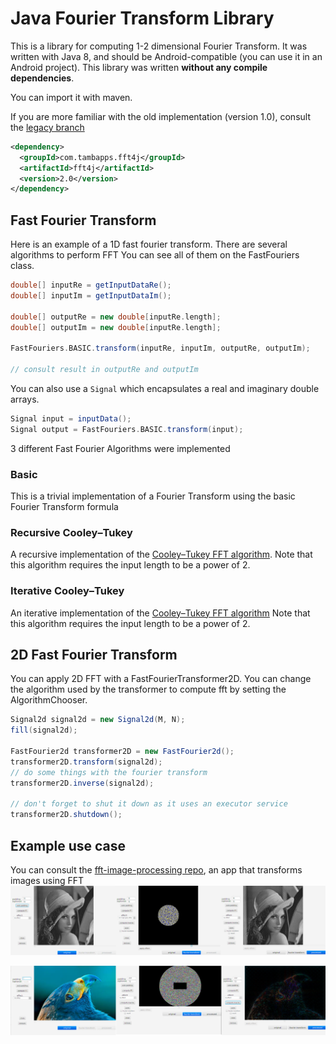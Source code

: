 
# Java Fourier Transform Library

This is a library for computing 1-2 dimensional Fourier Transform. It was written with Java 8, and should be Android-compatible (you can use it in an Android project).
This library was written **without any compile dependencies**. 

You can import it with maven.

If you are more familiar with the old implementation (version 1.0), consult the [legacy branch](https://github.com/tambapps/fourier-transform-library/tree/legacy)
```xml
<dependency>
  <groupId>com.tambapps.fft4j</groupId>
  <artifactId>fft4j</artifactId>
  <version>2.0</version>
</dependency>
```

## Fast Fourier Transform
Here is an example of a 1D fast fourier transform. There are several algorithms to perform FFT
You can see all of them on the FastFouriers class.
```groovy
double[] inputRe = getInputDataRe();
double[] inputIm = getInputDataIm();

double[] outputRe = new double[inputRe.length];
double[] outputIm = new double[inputRe.length];

FastFouriers.BASIC.transform(inputRe, inputIm, outputRe, outputIm);

// consult result in outputRe and outputIm
```

You can also use a `Signal` which encapsulates a real and imaginary double arrays.

```groovy
Signal input = inputData();
Signal output = FastFouriers.BASIC.transform(input);
```

3 different Fast Fourier Algorithms were implemented

### Basic
This is a trivial implementation of a Fourier Transform using the basic Fourier Transform formula

### Recursive Cooley–Tukey

A recursive implementation of the [Cooley–Tukey FFT algorithm](https://en.wikipedia.org/wiki/Cooley%E2%80%93Tukey_FFT_algorithm).
Note that this algorithm requires the input length to be a power of 2.

### Iterative Cooley–Tukey

An iterative implementation of the [Cooley–Tukey FFT algorithm](https://en.wikipedia.org/wiki/Cooley%E2%80%93Tukey_FFT_algorithm)
Note that this algorithm requires the input length to be a power of 2.


## 2D Fast Fourier Transform
You can apply 2D FFT with a FastFourierTransformer2D. You can change the algorithm used by the transformer
to compute fft by setting the AlgorithmChooser.
```groovy
Signal2d signal2d = new Signal2d(M, N);
fill(signal2d);

FastFourier2d transformer2D = new FastFourier2d();
transformer2D.transform(signal2d);
// do some things with the fourier transform
transformer2D.inverse(signal2d);

// don't forget to shut it down as it uses an executor service
transformer2D.shutdown();
```

## Example use case
You can consult the [fft-image-processing repo](https://github.com/nelson888/fft-image-processing), an app that transforms images using FFT
![fft-image-processing-screenshot-1](https://raw.githubusercontent.com/nelson888/fft-image-processing/master/screenshots/sample1.png)

![fft-image-processing-screenshot-2](https://raw.githubusercontent.com/nelson888/fft-image-processing/master/screenshots/sample2.png)

